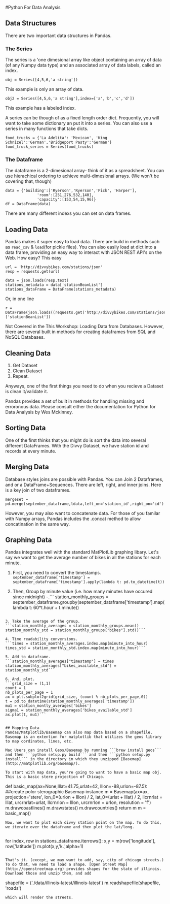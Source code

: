 #Python For Data Analysis

## Data Structures
There are two important data structures in Pandas. 
### The Series
The series is a 'one dimesional array like object containing an array of data (of any Numpy data type) and an associated array of data labels, called an index.

```
obj = Series([4,5,6,'a string'])

```
This example is only an array of data. 

```
obj2 = Series([4,5,6,'a string'],index=['a','b','c','d'])

```
This example has a labeled index.

A series can be though of as a fixed length order dict. Frequently, you will want to take some dictionary an put it into a series. You can also use a series in many functions that take dicts. 


```
food_trucks = {'La Adelita': 'Mexican', 'King Schnizel':'German','Bridgeport Pasty':'German'}
food_truck_series = Series(food_trucks)
```
### The Dataframe 
The dataframe is a 2-dimesional array- think of it as a spreadsheet. You can use hierachical ordering to achieve multi-dimesional arrays. (We won't be covering that, though)

```
data = {'building':['Ryerson','Ryerson','Pick', 'Harper'],
              'room':[251,276,532,140],
              'capacity':[153,54,15,96]}
df = DataFrame(data)
```

There are many different indexs you can set on data frames. 

## Loading Data
Pandas makes it super easy to load data. There are build in methods such as `read_csv` & `load`(for pickle files). You can also easily load at dict into a data frame, providing an easy way to interact with JSON REST API's on the Web. How easy? This easy

```
url = 'http://divvybikes.com/stations/json'
resp = requests.get(url)

data = json.loads(resp.text)
stations_metadata = data['stationBeanList']
stations_dataFrame = DataFrame(stations_metadata)
```
Or, in one line
```
r = DataFrame(json.loads((requests.get('http://divvybikes.com/stations/json')).text)['stationBeanList'])
```

Not Covered in the This Workshop: Loading Data from Databases. However, there are several built in methods for creating dataframes from SQL and NoSQL Databases.

## Cleaning Data
1. Get Dataset
2. Clean Dataset
3. Repeat. 

Anyways, one of the first things you need to do when you recieve a Dataset is clean it/validate it. 

Pandas provides a set of built in methods for handling missing and erroronous data. Please consult either the documentation for Python for Data Analysis by Wes Mckinney. 


## Sorting Data
One of the first thinks that you might do is sort the data into several different DataFrames. With the Divvy Dataset, we have station id and records at every minute.  

## Merging Data
Database styles joins are possible with Pandas. You can Join 2 Dataframes, and or a DataFrame+Sequences. There are left, right, and inner joins. Here is a key join of two dataframes. 

```
mergeset = pd.merge(september_dataframe,ldata,left_on='station_id',right_on='id')
```

However, you may also want to concatenate data. For those of you familar with Numpy arrays, Pandas includes the .concat method to allow concatination in the same way. 


## Graphing Data
Pandas integrates well with the standard MatPlotLib graphing libary. Let's say we want to get the average number of bikes in all the stations for each minute. 

1. First, you need to convert the timestamps.
```september_dataframe['timestamp'] = september_dataframe['timestamp'].apply(lambda t: pd.to_datetime(t))```

2. Then, Group by minute value (i.e. how many minutes have occured since midnight) -.```
station_monthly_groups = september_dataframe.groupby(september_dataframe['timestamp'].map(lambda t: 60*t.hour + t.minute))
```

3. Take the average of the group.
```station_monthly_averages = station_monthly_groups.mean()
station_monthly_std = station_monthly_groups["bikes"].std()``` 

4. Time readability conversions.
```times = station_monthly_averages.index.map(minute_into_hour)
times_std = station_monthly_std.index.map(minute_into_hour)```

5. Add to dataframe. 
```station_monthly_averages["timestamp"] = times
station_monthly_averages["bikes_available_std"] = station_monthly_std```

6. And, plot. 
```grid_size = (1,1)
count = 1
nb_plots_per_page = 1
ax = plt.subplot2grid(grid_size, (count % nb_plots_per_page,0))
t = pd.to_datetime(station_monthly_averages['timestamp'])
mu1 = station_montly_averages['bikes']
sigma1 = station_monthly_averages['bikes_available_std']
ax.plot(t, mu1)```


## Mapping Data
Pandas/Matplotlib/Basemap can also map data based on a shapefile. Basemap is an extention for matplotlib that utilizes the geos library to map cordinates, lines, etc. 

Mac Users can install Geos/Basemap by running ```brew install geos``` and then ```python setup.py build``` and then ```python setup.py install``` in the directory in which they unzipped [Basemap](http://matplotlib.org/basemap/).

To start with map data, you're going to want to have a basic map obj. This is a basic stere projection of Chicago.

```
def basic_map(ax=None,lllat=41.75,urlat=42,
              lllon=-88,urlon=-87.5):
    ##create polor sterographic Basemap instance
    m = Basemap(ax=ax, projection='stere',
                lon_0=(urlon + lllon) / 2,
                lat_0=(urlat + lllat) / 2,
                llcrnrlat = lllat, urcrnrlat=urlat,
                llcrnrlon = lllon, urcrnrlon = urlon,
                resolution = 'f')
    m.drawcoastlines()
    m.drawstates()
    m.drawcountries()
    return m
m = basic_map()
```
Now, we want to plot each divvy station point on the map. To do this, we iterate over the dataframe and then plot the lat/long.


```
for index, row in stations_dataframe.iterrows():
    x,y = m(row['longitude'], row['latitude'])
    m.plot(x,y,'k.',alpha=1)
```

That's it. (except, we may want to add, say, city of chicago streets.) To do that, we need to load a shape. [Open Street Map](http://openstreetmap.org) provides shapes for the state of illinois. Download those and unzip them, and add 

```
shapefile = ('./data/illinois-latest/illinois-latest')
m.readshapefile(shapefile, 'roads')
```
which will render the streets. 